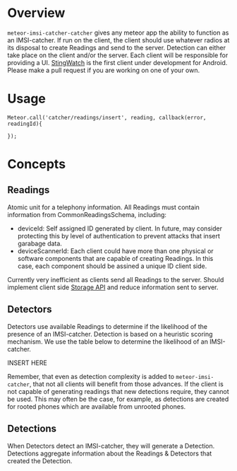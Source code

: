 # Overview
`meteor-imsi-catcher-catcher` gives any meteor app the ability to function as an IMSI-catcher.
If run on the client, the client should use whatever radios at its disposal to create Readings and send to the server.
Detection can either take place on the client and/or the server.
Each client will be responsible for providing a UI.
[StingWatch](https://github.com/marvinmarnold/stingwatch) is the first client under development for Android.
Please make a pull request if you are working on one of your own.

# Usage
````
Meteor.call('catcher/readings/insert', reading, callback(error, readingId){

});
````
# Concepts
## Readings
Atomic unit for a telephony information.
All Readings must contain information from CommonReadingsSchema, including:
  - deviceId: Self assigned ID generated by client. In future, may consider protecting this by level of authentication to prevent attacks that insert garabage data.
  - deviceScannerId: Each client could have more than one physical or software components that are capable of creating Readings. In this case, each component should be assined a unique ID client side.

Currently very inefficient as clients send all Readings to the server.
Should implement client side [Storage API](https://cordova.apache.org/docs/en/latest/cordova/storage/storage.html) and reduce information sent to server.

## Detectors
Detectors use available Readings to determine if the likelihood of the presence of an IMSI-catcher.
Detection is based on a heuristic scoring mechanism.
We use the table below to determine the likelihood of an IMSI-catcher.

INSERT HERE

Remember, that even as detection complexity is added to `meteor-imsi-catcher`, that not all clients will benefit from those advances.
If the client is not capable of generating readings that new detections require, they cannot be used.
This may often be the case, for example, as detections are created for rooted phones which are available from unrooted phones.

## Detections
When Detectors detect an IMSI-catcher, they will generate a Detection.
Detections aggregate information about the Readings & Detectors that created the Detection.
